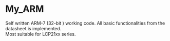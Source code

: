 # My_ARM
Self written ARM-7 (32-bit ) working code. All basic functionalities from the datasheet is implemented.  
Most suitable for LCP21xx series.
